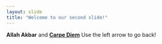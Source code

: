 ```yaml
---
layout: slide
title: "Welcome to our second slide!"
---
```

**Allah Akbar** and [__Carpe **Diem**__](http://github.com)
Use the left arrow to go back!